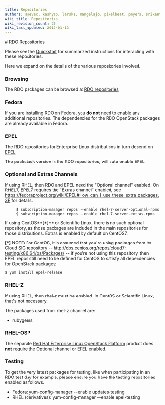 ```yaml
---
title: Repositories
authors: apevec, kashyap, larsks, mangelajo, pixelbeat, pmyers, srikanth1239, strider
wiki_title: Repositories
wiki_revision_count: 20
wiki_last_updated: 2015-01-13
---
```


<div class="row">
<div class="offset1 span10">
# RDO Repositories

Please see the [Quickstart](Quickstart) for summarized instructions for interacting with these repositories.

Here we expand on the details of the various repositories involved.

### Browsing

The RDO packages can be browsed at [RDO repositories](http://rdo.fedorapeople.org/openstack/)

### Fedora

If you are installing RDO on Fedora, you **do not** need to enable any additional repositories. The dependencies for the RDO OpenStack packages are already available in Fedora.

### EPEL

The RDO repositories for Enterprise Linux distributions in turn depend on [EPEL](http://fedoraproject.org/wiki/EPEL)

The packstack version in the RDO repositories, will auto enable EPEL

### Optional and Extras Channels

If using RHEL, then RDO and EPEL need the "Optional channel" enabled. On RHEL7, EPEL7 requires the "Extras channel" enabled, see <https://fedoraproject.org/wiki/EPEL#How_can_I_use_these_extra_packages.3F> for details.

         $ subscription-manager repos --enable rhel-7-server-optional-rpms
         $ subscription-manager repos --enable rhel-7-server-extras-rpms

If using CentOS**[\*]** or Scientific Linux, there is no such optional repository, as those packages are included in the main repositories for those distributions. Extras is enabled by default on CentOS7.

**[\*]** NOTE: For CentOS, it is assumed that you're using packages from its Cloud SIG repository -- <http://cbs.centos.org/repos/cloud7-testing/x86_64/os/Packages/> -- if you're not using this repository, then EPEL repos still need to be defined for CentOS to satisfy all dependencies for OpenStack packages:

    $ yum install epel-release

### RHEL-Z

If using RHEL, then rhel-z must be enabled. In CentOS or Scientific Linux, that's not necessary.

The packages used from rhel-z channel are:

*   rubygems

### RHEL-OSP

The separate [Red Hat Enterprise Linux OpenStack Platform](http://redhat.com/openstack) product does **not** require the Optional channel or EPEL enabled.

### Testing

To get the very latest packages for testing, like when participating in an RDO test day for example, please ensure you have the testing repositories enabled as follows.

*   Fedora: yum-config-manager --enable updates-testing
*   RHEL (derivatives): yum-config-manager --enable epel-testing

</div>
</div>
